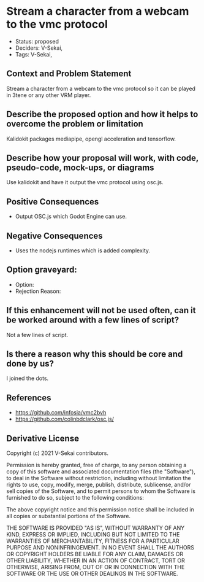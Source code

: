 # Stream a character from a webcam to the vmc protocol

- Status: proposed <!-- draft | rejected | accepted | deprecated | superseded by -->
- Deciders: V-Sekai,
- Tags: V-Sekai,

## Context and Problem Statement

Stream a character from a webcam to the vmc protocol so it can be played in 3tene or any other VRM player.

## Describe the proposed option and how it helps to overcome the problem or limitation

Kalidokit packages mediapipe, opengl acceleration and tensorflow.

## Describe how your proposal will work, with code, pseudo-code, mock-ups, or diagrams

Use kalidokit and have it output the vmc protocol using osc.js.

## Positive Consequences <!-- optional -->

- Output OSC.js which Godot Engine can use.

## Negative Consequences <!-- optional -->

- Uses the nodejs runtimes which is added complexity.

## Option graveyard: <!-- same as above -->

- Option: <!-- [List the proposed options no longer open for consideration.] -->
- Rejection Reason: <!-- [List the reasons for the rejection: (the Bad traits)] -->

## If this enhancement will not be used often, can it be worked around with a few lines of script?

Not a few lines of script.

## Is there a reason why this should be core and done by us?

I joined the dots.

## References <!-- optional and numbers of links can vary -->

- https://github.com/infosia/vmc2bvh
- https://github.com/colinbdclark/osc.js/

## Derivative License

Copyright (c) 2021 V-Sekai contributors.

Permission is hereby granted, free of charge, to any person obtaining a copy
of this software and associated documentation files (the "Software"), to deal
in the Software without restriction, including without limitation the rights
to use, copy, modify, merge, publish, distribute, sublicense, and/or sell
copies of the Software, and to permit persons to whom the Software is
furnished to do so, subject to the following conditions:

The above copyright notice and this permission notice shall be included in all
copies or substantial portions of the Software.

THE SOFTWARE IS PROVIDED "AS IS", WITHOUT WARRANTY OF ANY KIND, EXPRESS OR
IMPLIED, INCLUDING BUT NOT LIMITED TO THE WARRANTIES OF MERCHANTABILITY,
FITNESS FOR A PARTICULAR PURPOSE AND NONINFRINGEMENT. IN NO EVENT SHALL THE
AUTHORS OR COPYRIGHT HOLDERS BE LIABLE FOR ANY CLAIM, DAMAGES OR OTHER
LIABILITY, WHETHER IN AN ACTION OF CONTRACT, TORT OR OTHERWISE, ARISING FROM,
OUT OF OR IN CONNECTION WITH THE SOFTWARE OR THE USE OR OTHER DEALINGS IN THE
SOFTWARE.
